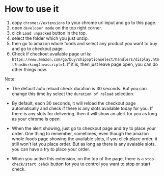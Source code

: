 # How to use it

1. copy `chrome://extensions` to your chrome url input and go to this page.
2. open `developer mode` on the top right corner.
3. click `Load unpacked` button in the top.
4. select the folder which you just unzip.
5. then go to amazon whole foods and select any product you want to buy and go to checkout page.
6. Check if checkout available page url is: `https://www.amazon.com/gp/buy/shipoptionselect/handlers/display.html?hasWorkingJavascript=1`. If it is, then just leave page open, you can do other things now.

Note:

- The default auto reload check duration is 30 seconds. But you can change this time by select the `duration of reload` selection.

- By default, each 30 seconds, it will reload the checkout page automatically and check if there is any slots available today for you. If there is any slots for delivering, then it will show an alert for you as long as your chrome is open.

- When the alert showing, just go to checkout page and try to place your order. One thing to remember, sometimes, even though the amazon whole foods page showing the available slots, if you click place order, it still won't let you place order. But as long as there is any avaiable slots, you can have a try to place your order.

- When you active this extension, on the top of the page, there is a `stop check/start cehck` button for you to control you want to stop or start check.
